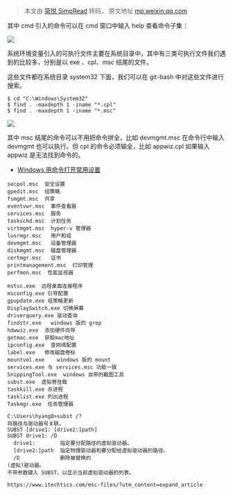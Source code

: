 > 本文由 [简悦 SimpRead](http://ksria.com/simpread/) 转码， 原文地址 [mp.weixin.qq.com](https://mp.weixin.qq.com/s/61opS06xEeeKpQHAhTTpkw)

其中 cmd 引入的命令可以在 cmd 窗口中输入 help 查看命令子集：

![](https://mmbiz.qpic.cn/mmbiz_png/ulAibOLeecVu7AQBy097hr4DrsWaKg8KrSyTN1taqLmWNClBfjqZDMt8dAPP4MQtQia5spnKpsN8T5RIvGJMbgnw/640?wx_fmt=png)

系统环境变量引入的可执行文件主要在系统目录中，其中有三类可执行文件我们遇到的比较多，分别是以 exe 、cpl、msc 结尾的文件。

这些文件都在系统目录 system32 下面，我们可以在 git-bash 中对这些文件进行搜索。

```
$ cd "C:\Windows\System32"
$ find . -maxdepth 1 -iname "*.cpl"
$ find . -maxdepth 1 -iname "*.msc"

```

![](https://mmbiz.qpic.cn/mmbiz_png/ulAibOLeecVu7AQBy097hr4DrsWaKg8Kricv2EZu9zu0pC10Riasoj4GfqKpRQf8sDGHCEQMFjkPCjvfwZo3APCGg/640?wx_fmt=png)

其中 msc 结尾的命令可以不用把命令拼全，比如 devmgmt.msc 在命令行中输入 devmgmt 也可以执行。但 cpl 的命令必须输全，比如 appwiz.cpl 如果输入 appwiz 是无法找到命令的。

*   [Windows 用命令打开常用设置](http://mp.weixin.qq.com/s?__biz=Mzk0MTI4NTIzNQ==&mid=2247489134&idx=1&sn=f9651b3b467665806ccacb44107e9f23&chksm=c2d59c72f5a21564db641ec2e297541d0ceec1af086ce3ac62c9555d8eb7703fe0f2659ed89d&scene=21#wechat_redirect)  
    

```
secpol.msc  安全设置
gpedit.msc  组策略
fsmgmt.msc  共享
eventvwr.msc  事件查看器
services.msc  服务
taskschd.msc  计划任务
virtmgmt.msc  hyper-v 管理器
lusrmgr.msc   用户和组
devmgmt.msc   设备管理器
diskmgmt.msc  磁盘管理器
certmgr.msc   证书
printmanagement.msc  打印管理
perfmon.msc  性能监视器

```

```
mstsc.exe  远程桌面连接程序
msconfig.exe 引导配置
gpupdate.exe 组策略更新
DisplaySwitch.exe 切换屏幕
driverquery.exe 驱动查询
findstr.exe   windows 版的 grep
hdwwiz.exe  添加硬件向导
getmac.exe  获取mac地址
ipconfig.exe  查网络配置
label.exe   修改磁盘卷标
mountvol.exe    windows 版的 mount
services.exe 与 services.msc 功能一致
SnippingTool.exe  windows 自带的截图工具
subst.exe  虚拟卷挂载
taskkill.exe 杀进程
tasklist.exe 列出进程
Taskmgr.exe  任务管理器

```

```
C:\Users\hyang0>subst /?
将路径与驱动器号关联。
SUBST [drive1: [drive2:]path]
SUBST drive1: /D
  drive1:        指定要分配路径的虚拟驱动器。
  [drive2:]path  指定物理驱动器和要分配给虚拟驱动器的路径。
  /D             删除被替换的
(虚拟)驱动器。
不带参数键入 SUBST，以显示当前虚拟驱动器的列表。

```

```
https://www.itechtics.com/msc-files/?utm_content=expand_article

```